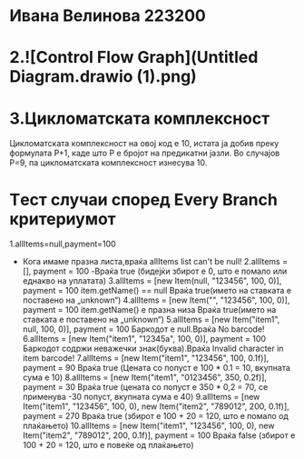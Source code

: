 # Ивана Велинова 223200
# 2.![Control Flow Graph](Untitled Diagram.drawio (1).png)
# 3.Цикломатската комплексност 
Цикломатската комплексност на овој код е 10, истата ја добив преку формулата P+1, каде што P е бројот на предикатни јазли. Во случајoв P=9, па цикломатската комплексност изнесува 10.
# Tест случаи според Every Branch критериумот
 1.allItems=null,payment=100
- Кога имаме празна листа,враќа allItems list can't be null!
2.allItems = [], payment = 100
-Враќа true (бидејќи збирот е 0, што е помало или еднакво на уплатата)
3.allItems = [new Item(null, "123456", 100, 0)], payment = 100
item.getName() == null
Враќа true(името на ставката е поставено на „unknown“)
4.allItems = [new Item("", "123456", 100, 0)], payment = 100
item.getName() е празна низа
Враќа true(името на ставката е поставено на „unknown“)
5.allItems = [new Item("item1", null, 100, 0)], payment = 100
Баркодот е null.Враќа No barcode!
6.allItems = [new Item("item1", "12345a", 100, 0)], payment = 100
Баркодот содржи неважечки знак(буква).Враќа Invalid character in item barcode!
7.allItems = [new Item("item1", "123456", 100, 0.1f)], payment = 90
Враќа true (Цената со попуст е 100 * 0.1 = 10, вкупната сума е 10)
8.allItems = [new Item("item1", "0123456", 350, 0.2f)], payment = 30
Враќа true (цената со попуст е 350 * 0,2 = 70, се применува -30 попуст, вкупната сума е 40)
9.allItems = [new Item("item1", "123456", 100, 0), new Item("item2", "789012", 200, 0.1f)], payment = 270
Враќа true (збирот е 100 + 20 = 120, што е помало од плаќањето)
10.allItems = [new Item("item1", "123456", 100, 0), new Item("item2", "789012", 200, 0.1f)], payment = 100
Враќа false (збирот е 100 + 20 = 120, што е повеќе од плаќањето)



